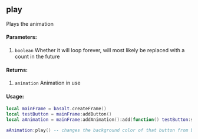 ## play
Plays the animation
#### Parameters: 
1. `boolean` Whether it will loop forever, will most likely be replaced with a count in the future

#### Returns: 
1. `animation` Animation in use

#### Usage:
```lua
local mainFrame = basalt.createFrame()
local testButton = mainFrame:addButton()
local aAnimation = mainFrame:addAnimation():add(function() testButton:setBackground(colors.black) end):wait(1):add(function() testButton:setBackground(colors.gray) end):wait(1):add(function() testButton:setBackground(colors.lightGray) end)

aAnimation:play() -- changes the background color of that button from black to gray and then to lightGray 
```